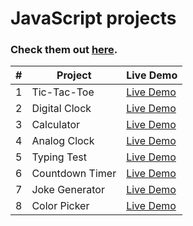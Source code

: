 # JavaScript projects

<h3> Check them out <a href="https://prtvi.github.io/javascript-projects/index.html" target="_blank">here</a>.</h3>

| #   | Project         | Live Demo                                                                           |
| --- | --------------- | ----------------------------------------------------------------------------------- |
| 1   | Tic-Tac-Toe     | [Live Demo](https://prtvi.github.io/javascript-projects/tictactoe/index.html)       |
| 2   | Digital Clock   | [Live Demo](https://prtvi.github.io/javascript-projects/digital-clock/index.html)   |
| 3   | Calculator      | [Live Demo](https://prtvi.github.io/javascript-projects/calculator/index.html)      |
| 4   | Analog Clock    | [Live Demo](https://prtvi.github.io/javascript-projects/analog-clock/index.html)    |
| 5   | Typing Test     | [Live Demo](https://prtvi.github.io/javascript-projects/typing-test/index.html)     |
| 6   | Countdown Timer | [Live Demo](https://prtvi.github.io/javascript-projects/countdown-timer/index.html) |
| 7   | Joke Generator  | [Live Demo](https://prtvi.github.io/javascript-projects/joke-generator/index.html)  |
| 8   | Color Picker    | [Live Demo](https://prtvi.github.io/javascript-projects/color-picker/index.html)    |
